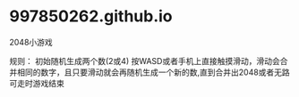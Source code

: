 # 997850262.github.io

2048小游戏
<p>
规则：
初始随机生成两个数(2或4)
按WASD或者手机上直接触摸滑动，滑动会合并相同的数字，且只要滑动就会再随机生成一个新的数,直到合并出2048或者无路可走时游戏结束
</p>
